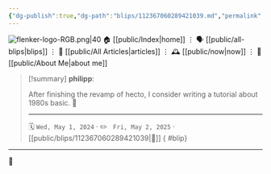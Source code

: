 ```yaml
---
{"dg-publish":true,"dg-path":"blips/112367060289421039.md","permalink":"/blips/112367060289421039/","title":"philipp on mastodon @ 2024-05-01"}
---
```



<div class="transclusion internal-embed is-loaded"><div class="markdown-embed">




![flenker-logo-RGB.png|40](/img/user/attachments/flenker-logo-RGB.png)
🏠 [[public/Index\|home]]  ⋮ 🗣️ [[public/all-blips\|blips]] ⋮  📝 [[public/All Articles\|articles]]  ⋮ 🕰️ [[public/now\|now]] ⋮ 🪪 [[public/About Me\|about me]]


</div></div>


> [!summary] **philipp**:
>
> After finishing the revamp of hecto, I consider writing a tutorial about 1980s basic. 🫏
> - - -
>
> 🗓️ <code>Wed, May 1, 2024</code>  · ✏️ <code> Fri, May 2, 2025</code>  · [[public/blips/112367060289421039\|🔗]]
{ #blip}


- - -

 👾
